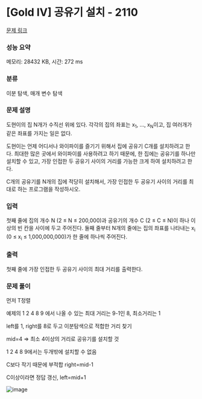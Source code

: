 # [Gold IV] 공유기 설치 - 2110 

[문제 링크](https://www.acmicpc.net/problem/2110) 

### 성능 요약

메모리: 28432 KB, 시간: 272 ms

### 분류

이분 탐색, 매개 변수 탐색

### 문제 설명

<p>도현이의 집 N개가 수직선 위에 있다. 각각의 집의 좌표는 x<sub>1</sub>, ..., x<sub>N</sub>이고, 집 여러개가 같은 좌표를 가지는 일은 없다.</p>

<p>도현이는 언제 어디서나 와이파이를 즐기기 위해서 집에 공유기 C개를 설치하려고 한다. 최대한 많은 곳에서 와이파이를 사용하려고 하기 때문에, 한 집에는 공유기를 하나만 설치할 수 있고, 가장 인접한 두 공유기 사이의 거리를 가능한 크게 하여 설치하려고 한다.</p>

<p>C개의 공유기를 N개의 집에 적당히 설치해서, 가장 인접한 두 공유기 사이의 거리를 최대로 하는 프로그램을 작성하시오.</p>

### 입력 

 <p>첫째 줄에 집의 개수 N (2 ≤ N ≤ 200,000)과 공유기의 개수 C (2 ≤ C ≤ N)이 하나 이상의 빈 칸을 사이에 두고 주어진다. 둘째 줄부터 N개의 줄에는 집의 좌표를 나타내는 x<sub>i</sub> (0 ≤ x<sub>i</sub> ≤ 1,000,000,000)가 한 줄에 하나씩 주어진다.</p>

### 출력 

 <p>첫째 줄에 가장 인접한 두 공유기 사이의 최대 거리를 출력한다.</p>
 

### 문제 풀이
 
  <p>먼저 T정렬</p>
  <p>예제의 1 2 4 8 9 에서 나올 수 있는 최대 거리는 9-1인 8, 최소거리는 1</p>
  <p>left를 1, right를 8로 두고 이분탐색으로 적합한 거리 찾기</p>
  <p>mid=4 => 최소 4이상의 거리로 공유기를 설치할 것</p>
  <p>1 2 4 8 9에서는 두개밖에 설치할 수 없음</p>
  <p>C보다 작기 때문에 부적합 right=mid-1</p>
  <p>C이상이라면 정답 갱신, left=mid+1</p>
  
![image](https://user-images.githubusercontent.com/74286424/229393862-3e1f3d81-772b-47e5-9acf-abc657be9c01.png)
